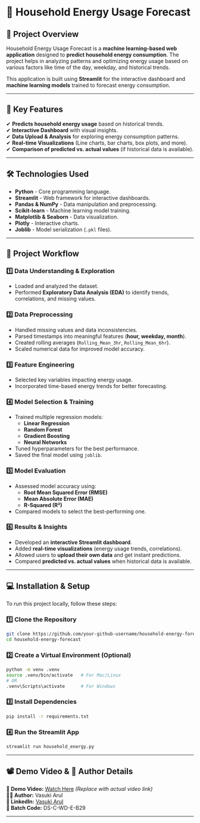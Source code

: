 # 🔋 Household Energy Usage Forecast

## 📌 Project Overview
Household Energy Usage Forecast is a **machine learning-based web application** designed to **predict household energy consumption**. The project helps in analyzing patterns and optimizing energy usage based on various factors like time of the day, weekday, and historical trends.

This application is built using **Streamlit** for the interactive dashboard and **machine learning models** trained to forecast energy consumption.

---

## 🎯 **Key Features**
✔ **Predicts household energy usage** based on historical trends.  
✔ **Interactive Dashboard** with visual insights.  
✔ **Data Upload & Analysis** for exploring energy consumption patterns.  
✔ **Real-time Visualizations** (Line charts, bar charts, box plots, and more).  
✔ **Comparison of predicted vs. actual values** (if historical data is available).  

---

## 🛠 **Technologies Used**
- **Python** - Core programming language.
- **Streamlit** - Web framework for interactive dashboards.
- **Pandas & NumPy** - Data manipulation and preprocessing.
- **Scikit-learn** - Machine learning model training.
- **Matplotlib & Seaborn** - Data visualization.
- **Plotly** - Interactive charts.
- **Joblib** - Model serialization (`.pkl` files).

---

## 🚀 **Project Workflow**
### **1️⃣ Data Understanding & Exploration**
- Loaded and analyzed the dataset.
- Performed **Exploratory Data Analysis (EDA)** to identify trends, correlations, and missing values.

### **2️⃣ Data Preprocessing**
- Handled missing values and data inconsistencies.
- Parsed timestamps into meaningful features (**hour, weekday, month**).
- Created rolling averages (`Rolling_Mean_3hr`, `Rolling_Mean_6hr`).
- Scaled numerical data for improved model accuracy.

### **3️⃣ Feature Engineering**
- Selected key variables impacting energy usage.
- Incorporated time-based energy trends for better forecasting.

### **4️⃣ Model Selection & Training**
- Trained multiple regression models:
  - **Linear Regression**
  - **Random Forest**
  - **Gradient Boosting**
  - **Neural Networks**
- Tuned hyperparameters for the best performance.
- Saved the final model using `joblib`.

### **5️⃣ Model Evaluation**
- Assessed model accuracy using:
  - **Root Mean Squared Error (RMSE)**
  - **Mean Absolute Error (MAE)**
  - **R-Squared (R²)**
- Compared models to select the best-performing one.

### **6️⃣ Results & Insights**
- Developed an **interactive Streamlit dashboard**.
- Added **real-time visualizations** (energy usage trends, correlations).
- Allowed users to **upload their own data** and get instant predictions.
- Compared **predicted vs. actual values** when historical data is available.

---

## 💻 **Installation & Setup**
To run this project locally, follow these steps:

### **1️⃣ Clone the Repository**
```bash
git clone https://github.com/your-github-username/household-energy-forecast.git
cd household-energy-forecast
```

### **2️⃣ Create a Virtual Environment (Optional)**
```bash
python -m venv .venv
source .venv/bin/activate   # For Mac/Linux
# OR
.venv\Scripts\activate      # For Windows
```

### **3️⃣ Install Dependencies**
```bash
pip install -r requirements.txt
```

### **4️⃣ Run the Streamlit App**
```bash
streamlit run household_energy.py
```

---

## 📽️ **Demo Video & 👤 Author Details**
**🎥 Demo Video:** [Watch Here](#) *(Replace with actual video link)*  
**👨‍💻 Author:** Vasuki Arul  
**🔗 LinkedIn:** [Vasuki Arul](https://www.linkedin.com/in/vasuki27/)  
**📅 Batch Code:** DS-C-WD-E-B29  

---

